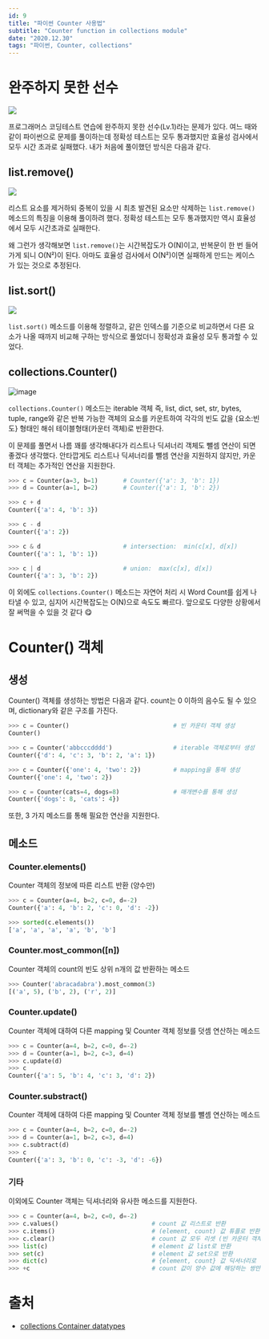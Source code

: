 ```yaml
---
id: 9
title: "파이썬 Counter 사용법"
subtitle: "Counter function in collections module"
date: "2020.12.30"
tags: "파이썬, Counter, collections"
---
```


# 완주하지 못한 선수
![](https://user-images.githubusercontent.com/60086878/103338570-22081d00-4ac2-11eb-9c1e-bc934b7dd499.png)

프로그래머스 코딩테스트 연습에 완주하지 못한 선수(Lv.1)라는 문제가 있다. 여느 때와 같이 파이썬으로 문제를 풀이하는데 정확성 테스트는 모두 통과했지만 효율성 검사에서 모두 시간 초과로 실패했다. 내가 처음에 풀이했던 방식은 다음과 같다.

## list.remove()

![](https://user-images.githubusercontent.com/60086878/103338653-6d223000-4ac2-11eb-9473-82d1ed6d6e2c.png)

리스트 요소를 제거하되 중복이 있을 시 최초 발견된 요소만 삭제하는 `list.remove()` 메소드의 특징을 이용해 풀이하려 했다. 정확성 테스트는 모두 통과했지만 역시 효율성에서 모두 시간초과로 실패한다.

왜 그런가 생각해보면 `list.remove()`는 시간복잡도가 O(N)이고, 반복문이 한 번 들어가게 되니 O(N²)이 된다. 아마도 효율성 검사에서 O(N²)이면 실패하게 만드는 케이스가 있는 것으로 추정된다.

## list.sort()
![](https://user-images.githubusercontent.com/60086878/103339676-592bfd80-4ac5-11eb-84da-625403ecc65d.png)

`list.sort()` 메소드를 이용해 정렬하고, 같은 인덱스를 기준으로 비교하면서 다른 요소가 나올 때까지 비교해 구하는 방식으로 풀었더니 정확성과 효율성 모두 통과할 수 있었다.

## collections.Counter()

![image](https://user-images.githubusercontent.com/60086878/103340597-c5a7fc00-4ac7-11eb-98dd-022872c51bde.png)

`collections.Counter()` 메소드는 iterable 객체 즉, list, dict, set, str, bytes, tuple, range와 같은 반복 가능한 객체의 요소를 카운트하여 각각의 빈도 값을 {요소:빈도} 형태인 해쉬 테이블형태(카운터 객체)로 반환한다. 

이 문제를 풀면서 나름 꽤를 생각해내다가 리스트나 딕셔너리 객체도 뺄셈 연산이 되면 좋겠다 생각했다. 안타깝게도 리스트나 딕셔너리를 뺄셈 연산을 지원하지 않지만, 카운터 객체는 추가적인 연산을 지원한다. 

```python
>>> c = Counter(a=3, b=1)       # Counter({'a': 3, 'b': 1})
>>> d = Counter(a=1, b=2)       # Counter({'a': 1, 'b': 2})

>>> c + d                       
Counter({'a': 4, 'b': 3})

>>> c - d                       
Counter({'a': 2})

>>> c & d                       # intersection:  min(c[x], d[x]) 
Counter({'a': 1, 'b': 1})

>>> c | d                       # union:  max(c[x], d[x])
Counter({'a': 3, 'b': 2})
```

이 외에도 `collections.Counter()` 메소드는 자연어 처리 시 Word Count를 쉽게 나타낼 수 있고, 심지어 시간복잡도는 O(N)으로 속도도 빠르다. 앞으로도 다양한 상황에서 잘 써먹을 수 있을 것 같다 😋

# Counter() 객체

## 생성

Counter() 객체를 생성하는 방법은 다음과 같다. count는 0 이하의 음수도 될 수 있으며, dictionary와 같은 구조를 가진다.

```python
>>> c = Counter()                             # 빈 카운터 객체 생성
Counter()

>>> c = Counter('abbcccdddd')                 # iterable 객체로부터 생성
Counter({'d': 4, 'c': 3, 'b': 2, 'a': 1})

>>> c = Counter({'one': 4, 'two': 2})         # mapping을 통해 생성
Counter({'one': 4, 'two': 2})

>>> c = Counter(cats=4, dogs=8)               # 매개변수를 통해 생성 
Counter({'dogs': 8, 'cats': 4})
```

또한, 3 가지 메소드를 통해 필요한 연산을 지원한다.

## 메소드

### Counter.elements()
Counter 객체의 정보에 따른 리스트 반환 (양수만)
```python
>>> c = Counter(a=4, b=2, c=0, d=-2)
Counter({'a': 4, 'b': 2, 'c': 0, 'd': -2})

>>> sorted(c.elements())
['a', 'a', 'a', 'a', 'b', 'b']
```

### Counter.most_common([n])
Counter 객체의 count의 빈도 상위 n개의 값 반환하는 메소드

```python
>>> Counter('abracadabra').most_common(3)
[('a', 5), ('b', 2), ('r', 2)]
```

### Counter.update()
Counter 객체에 대하여 다른 mapping 및 Counter 객체 정보를 덧셈 연산하는 메소드
```python
>>> c = Counter(a=4, b=2, c=0, d=-2)
>>> d = Counter(a=1, b=2, c=3, d=4)
>>> c.update(d)
>>> c
Counter({'a': 5, 'b': 4, 'c': 3, 'd': 2})
```

### Counter.substract()
Counter 객체에 대하여 다른 mapping 및 Counter 객체 정보를 뺄셈 연산하는 메소드
```python
>>> c = Counter(a=4, b=2, c=0, d=-2)
>>> d = Counter(a=1, b=2, c=3, d=4)
>>> c.subtract(d)
>>> c
Counter({'a': 3, 'b': 0, 'c': -3, 'd': -6})
```

### 기타
이외에도 Counter 객체는 딕셔너리와 유사한 메소드를 지원한다.
```python
>>> c = Counter(a=4, b=2, c=0, d=-2)
>>> c.values()                          # count 값 리스트로 반환
>>> c.items()                           # (element, count) 값 튜플로 반환
>>> c.clear()                           # count 값 모두 리셋 (빈 카운터 객체 반환)
>>> list(c)                             # element 값 list로 반환
>>> set(c)                              # element 값 set으로 반환
>>> dict(c)                             # {element, count} 값 딕셔너리로 반환
>>> +c                                  # count 값이 양수 값에 해당하는 쌍만 반환
```


# 출처
- [collections Container datatypes](https://docs.python.org/3/library/collections.html#collections.Counter)